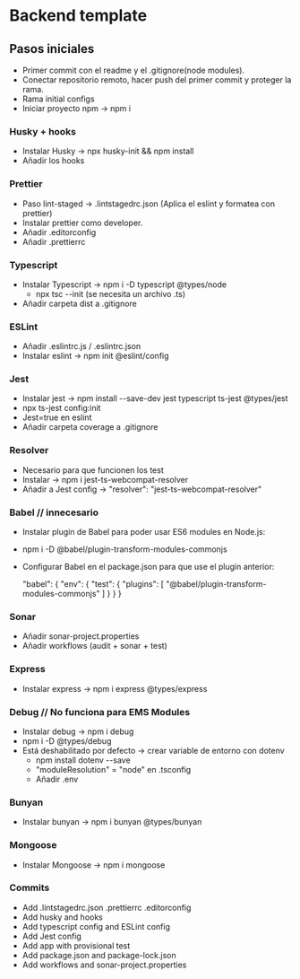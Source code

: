 # Backend template

## Pasos iniciales

- Primer commit con el readme y el .gitignore(node modules).
- Conectar repositorio remoto, hacer push del primer commit y proteger la rama.
- Rama initial configs
- Iniciar proyecto npm -> npm i

### Husky + hooks

- Instalar Husky -> npx husky-init && npm install
- Añadir los hooks

### Prettier

- Paso lint-staged -> .lintstagedrc.json (Aplica el eslint y formatea con prettier)
- Instalar prettier como developer.
- Añadir .editorconfig
- Añadir .prettierrc

### Typescript

- Instalar Typescript -> npm i -D typescript @types/node
  - npx tsc --init (se necesita un archivo .ts)
- Añadir carpeta dist a .gitignore

### ESLint

- Añadir .eslintrc.js / .eslintrc.json
- Instalar eslint -> npm init @eslint/config

### Jest

- Instalar jest -> npm install --save-dev jest typescript ts-jest @types/jest
- npx ts-jest config:init
- Jest=true en eslint
- Añadir carpeta coverage a .gitignore

### Resolver

- Necesario para que funcionen los test
- Instalar -> npm i jest-ts-webcompat-resolver
- Añadir a Jest config -> "resolver": "jest-ts-webcompat-resolver"

### Babel // innecesario

- Instalar plugin de Babel para poder usar ES6 modules en Node.js:
- npm i -D @babel/plugin-transform-modules-commonjs
 
- Configurar Babel en el package.json para que use el plugin anterior:

  "babel": {
      "env": {
        "test": {
          "plugins": [
            "@babel/plugin-transform-modules-commonjs"
          ]
        }
      }
    }

### Sonar

- Añadir sonar-project.properties
- Añadir workflows (audit + sonar + test)

### Express

- Instalar express -> npm i express @types/express

### Debug // No funciona para EMS Modules
- Instalar debug -> npm i debug
- npm i -D @types/debug
- Está deshabilitado por defecto -> crear variable de entorno con dotenv
  - npm install dotenv --save
  - "moduleResolution" = "node" en .tsconfig
  - Añadir .env 

### Bunyan

- Instalar bunyan -> npm i bunyan @types/bunyan

### Mongoose

- Instalar Mongoose -> npm i mongoose


### Commits

- Add .lintstagedrc.json .prettierrc .editorconfig
- Add husky and hooks
- Add typescript config and ESLint config
- Add Jest config
- Add app with provisional test
- Add package.json and package-lock.json
- Add workflows and sonar-project.properties
